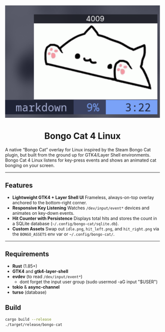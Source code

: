 
<p align="center">
  <img src="bongo-example.png" alt="bongo-example" width="800"/>
  <h1 align="center">Bongo Cat 4 Linux</h1>
</p>

A native “Bongo Cat” overlay for Linux
inspired by the Steam Bongo Cat plugin, but built from the ground up for GTK4/Layer Shell environments.
Bongo Cat 4 Linux listens for key-press events and shows an animated cat bonging on your screen.

---

## Features

- **Lightweight GTK4 + Layer Shell UI**
  Frameless, always-on-top overlay anchored to the bottom-right corner.
- **Responsive Key Listening**
  Watches `/dev/input/event*` devices and animates on key-down events.
- **Hit Counter with Persistence**
  Displays total hits and stores the count in a SQLite database (`~/.config/bongo-cat/sqlite.db`).
- **Custom Assets**
  Swap out `idle.png`, `hit_left.png`, and `hit_right.png` via the `BONGO_ASSETS` env var or `~/.config/bongo-cat/`.

---

## Requirements

- **Rust** (1.85+)
- **GTK4** and **gtk4-layer-shell**
- **evdev** (to read `/dev/input/event*`)
  - dont forget the input user group (sudo usermod -aG input "$USER")
- **tokio** & **async-channel**
- **turso** (database)

## Build

```bash
cargo build --release
./target/release/bongo-cat
```
